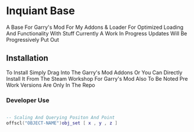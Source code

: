 # Inquiant Base 
A Base For Garry's Mod For My Addons & Loader For Optimized Loading And Functionality With Stuff
Currently A Work In Progress Updates Will Be Progressively Put Out 
## Installation

To Install Simply Drag Into The Garry's Mod Addons Or You Can Directly 
Install It From The Steam Workshop For Garry's Mod 
Also To Be Noted Pre Work Versions Are Only In The Repo




### Developer Use 
```lua

-- Scaling And Querying Positon And Point 
offscl("OBJECT-NAME")obj_set [ x , y , z ] 

```

